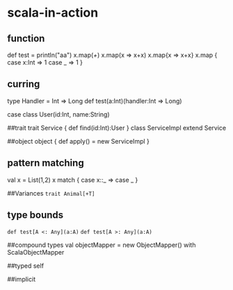 # scala-in-action
## function

def test = println("aa")
x.map(_+_)
x.map(x => x+x)
x.map{x => x+x}
x.map {
  case x:Int => 1
  case _ => 1
}

## curring
type Handler = Int => Long
def test(a:Int)(handler:Int => Long)

case class User(id:Int, name:String)

##trait
trait Service {
    def find(id:Int):User
 }
class ServiceImpl extend Service

##object
object {
    def apply() = new ServiceImpl
}

## pattern matching
val x = List(1,2)
x match {
   case x::_ =>
   case _
}

##Variances
`trait Animal[+T]`

## type bounds
`def test[A <: Any](a:A)`
`def test[A >: Any](a:A)`

##compound types
val objectMapper = new ObjectMapper() with ScalaObjectMapper

##typed self

##implicit